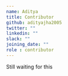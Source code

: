 ```yaml
---
name: Aditya
title: Contributor
github: adityajha2005
twitter: ""
linkedin: ""
slack: ""
joining_date: ""
role : contributor
---
```


Still waiting for this
